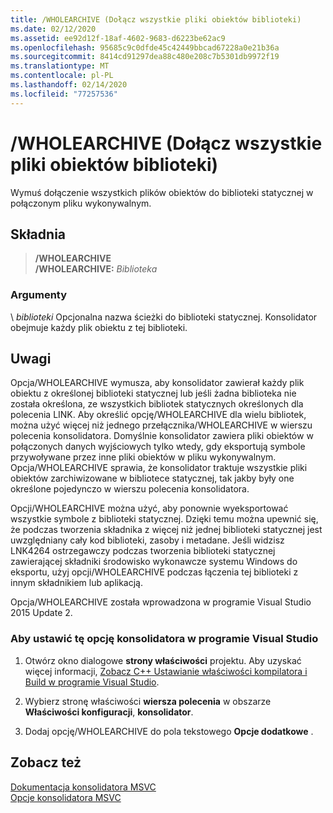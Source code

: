 ```yaml
---
title: /WHOLEARCHIVE (Dołącz wszystkie pliki obiektów biblioteki)
ms.date: 02/12/2020
ms.assetid: ee92d12f-18af-4602-9683-d6223be62ac9
ms.openlocfilehash: 95685c9c0dfde45c42449bbcad67228a0e21b36a
ms.sourcegitcommit: 8414cd91297dea88c480e208c7b5301db9972f19
ms.translationtype: MT
ms.contentlocale: pl-PL
ms.lasthandoff: 02/14/2020
ms.locfileid: "77257536"
---
```

# <a name="wholearchive-include-all-library-object-files"></a>/WHOLEARCHIVE (Dołącz wszystkie pliki obiektów biblioteki)

Wymuś dołączenie wszystkich plików obiektów do biblioteki statycznej w połączonym pliku wykonywalnym.

## <a name="syntax"></a>Składnia

> **/WHOLEARCHIVE**\
> **/WHOLEARCHIVE:** _Biblioteka_

### <a name="arguments"></a>Argumenty

\ *biblioteki*
Opcjonalna nazwa ścieżki do biblioteki statycznej. Konsolidator obejmuje każdy plik obiektu z tej biblioteki.

## <a name="remarks"></a>Uwagi

Opcja/WHOLEARCHIVE wymusza, aby konsolidator zawierał każdy plik obiektu z określonej biblioteki statycznej lub jeśli żadna biblioteka nie została określona, ze wszystkich bibliotek statycznych określonych dla polecenia LINK. Aby określić opcję/WHOLEARCHIVE dla wielu bibliotek, można użyć więcej niż jednego przełącznika/WHOLEARCHIVE w wierszu polecenia konsolidatora. Domyślnie konsolidator zawiera pliki obiektów w połączonych danych wyjściowych tylko wtedy, gdy eksportują symbole przywoływane przez inne pliki obiektów w pliku wykonywalnym. Opcja/WHOLEARCHIVE sprawia, że konsolidator traktuje wszystkie pliki obiektów zarchiwizowane w bibliotece statycznej, tak jakby były one określone pojedynczo w wierszu polecenia konsolidatora.

Opcji/WHOLEARCHIVE można użyć, aby ponownie wyeksportować wszystkie symbole z biblioteki statycznej. Dzięki temu można upewnić się, że podczas tworzenia składnika z więcej niż jednej biblioteki statycznej jest uwzględniany cały kod biblioteki, zasoby i metadane. Jeśli widzisz LNK4264 ostrzegawczy podczas tworzenia biblioteki statycznej zawierającej składniki środowisko wykonawcze systemu Windows do eksportu, użyj opcji/WHOLEARCHIVE podczas łączenia tej biblioteki z innym składnikiem lub aplikacją.

Opcja/WHOLEARCHIVE została wprowadzona w programie Visual Studio 2015 Update 2.

### <a name="to-set-this-linker-option-in-visual-studio"></a>Aby ustawić tę opcję konsolidatora w programie Visual Studio

1. Otwórz okno dialogowe **strony właściwości** projektu. Aby uzyskać więcej informacji, [Zobacz C++ Ustawianie właściwości kompilatora i Build w programie Visual Studio](../working-with-project-properties.md).

1. Wybierz stronę właściwości **wiersza polecenia** w obszarze **Właściwości konfiguracji**, **konsolidator**.

1. Dodaj opcję/WHOLEARCHIVE do pola tekstowego **Opcje dodatkowe** .

## <a name="see-also"></a>Zobacz też

[Dokumentacja konsolidatora MSVC](linking.md)<br/>
[Opcje konsolidatora MSVC](linker-options.md)
